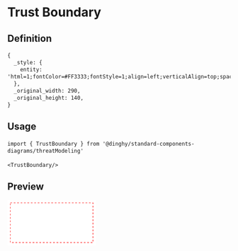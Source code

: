 # Trust Boundary

## Definition

```
{
  _style: { 
    entity: 'html=1;fontColor=#FF3333;fontStyle=1;align=left;verticalAlign=top;spacing=0;labelBorderColor=none;fillColor=none;dashed=1;strokeWidth=2;strokeColor=#FF3333;spacingLeft=4;spacingTop=-3;',
  },
  _original_width: 290,
  _original_height: 140,
}
```

## Usage

```
import { TrustBoundary } from '@dinghy/standard-components-diagrams/threatModeling'

<TrustBoundary/>
```

## Preview

<img src="./trust-boundary.png" width="200"/>
